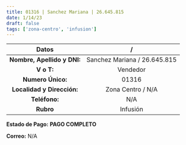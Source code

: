 ```yaml
---
title: 01316 | Sanchez Mariana | 26.645.815
date: 1/14/23
draft: false
tags: ['zona-centro', 'infusion']
---
```


|          **Datos**          |               /              |
|:---------------------------:|:----------------------------:|
| **Nombre, Apellido y DNI:** | Sanchez Mariana / 26.645.815 |
|          **V o T:**         |           Vendedor           |
|      **Numero Único:**      |             01316            |
|  **Localidad y Dirección:** |       Zona Centro / N/A      |
|        **Teléfono:**        |              N/A             |
|          **Rubro**          |           Infusión           |

**Estado de Pago:** **PAGO COMPLETO**

**Correo:** N/A
